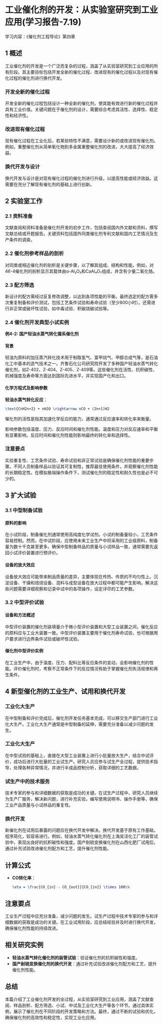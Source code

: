 # 工业催化剂的开发：从实验室研究到工业应用(学习报告-7.19)

学习内容：《催化剂工程导论》第四章

## 1 概述

工业催化剂的开发是一个广泛而复杂的过程，涵盖了从实验室研究到工业应用的所有阶段。其主要目标包括开发全新的催化过程、改进现有的催化过程以及对现有催化过程的催化剂进行换代开发。

### 开发全新的催化过程

开发全新的催化过程包括设计一种全新的催化剂，使其能有效进行新的催化过程并具有工业价值。关键问题在于催化剂的设计，需要综合考虑其活性、选择性、稳定性和经济性。

### 改进现有催化过程

现有催化过程在工业化后，若某些特性不满意，需要设计新的或改进现有催化剂。例如，重整催化剂从简单氧化物到多金属重整催化剂的改进，大大提高了经济效益。

### 换代开发与设计

换代开发与设计是对现有催化过程的催化剂进行升级，以提高性能或经济效益。这需要在充分了解现有催化剂的基础上进行创新。

## 2 实验室工作

### 2.1 资料准备

文献查阅和资料准备是催化剂开发的初步工作，包括查阅国内外文献和资料，撰写文献总结或开题报告。关键资料包括国外同类催化剂专利文献和国内工艺情况及生产条件的调查。

### 2.2 催化剂参考样品的剖析

对同类或相近催化剂的剖析是关键步骤，以了解其组成、结构和性能。例如，对46-4催化剂的剖析显示其载体由α-Al₂O₃和CaAl₄O₇组成，并含有少量二氧化锆。

### 2.3 配方筛选

新设计的配方需经过反复修改调整，以达到各项性能的平衡。最终选定的配方需多次重复制备和评价测试，包括工艺条件试验和寿命试验（至少800小时）。还需进行非正常或破坏性试验，如中毒试验、积碳烧碳试验等。

### 2.4 催化剂开发典型小试实例

**例4-2: 国产轻油水蒸气转化镍系催化剂**

#### 背景

轻油为原料的加压蒸汽转化技术用于制取氢气、富甲烷气、甲醇合成气等，是石油化工中基本的造气技术之一。齐鲁石化公司研究院开发了多种国产轻油水蒸气转化催化剂，如Z-402、Z-404、Z-405、Z-409等。这些催化剂在活性、抗积碳性、机械强度及寿命等方面达到国际先进水平，并实现国产化和出口。

#### 化学方程式及影响参数

**轻油水蒸气转化反应**：
 ```tex
 \text{CnH2n+2} + nH2O \rightarrow nCO + (2n+1)H2 
 ```

催化剂的活性是指其加速化学反应的能力，通常通过反应速率和转化率来衡量。

影响参数包括温度、压力、反应时间和催化剂性能。温度和压力对反应速率和平衡有显著影响，反应时间和催化剂性能则影响最终的转化率和选择性。

### 注意要点

实验重复性、工艺条件试验、寿命试验和非正常试验是确保催化剂性能的重要步骤。不同人员制备样品以验证其可复制性，推荐最佳使用条件，并观察催化剂性能的长期稳定性。在模拟极端操作条件下，测试催化剂的稳定性和耐久性也是必不可少的。

## 3 扩大试验

### 3.1 中型制备试验

#### 原料的影响

在小试阶段，制备催化剂通常使用高纯度化学试剂。小试的制备量较小，工艺条件容易控制。然而，在中试阶段，应使用未来工业生产中将采用的工业级原料，制备量为数十千克甚至更多。确保中型制备样品的质量与小试样品一致，通常需要先返回小试评价装置进行预评价。

#### 设备的放大效应

设备放大效应可能带来制品质量的差异，主要体现在传热、传质的不均匀性上。沉淀设备、干燥和焙烧设备、混料与成型设备在放大过程中都可能产生影响。解决这些问题需要详细观察和记录中试中的各项操作，设定详尽的工艺参数。

### 3.2 中型评价试验

#### 设备和方法概述

中型评价装置的催化剂装填量介于微小型评价装置和大型工业装置之间，催化反应的原料应与工业大装置一致。中型评价装置主要用于催化剂寿命试验，也可根据用户要求进行边界条件试验或破坏性试验。

#### 催化剂中型评价实例

在工业生产中，由于温度、压力、配料比等反应条件的变动，会影响催化剂的性能。评价催化剂时，考察不正常条件下的反应情况有助于掌握催化剂失活规律和再生条件。

## 4 新型催化剂的工业生产、试用和换代开发

### 工业化大生产

在中型制备和评价完成后，催化剂开发任务基本完成，可以移交生产部门进行工业化大生产。工业化大生产通常是中型制备的延伸，需要充分准备以减少问题的发生。

### 工业化大生产

在中型试验的基础上，直接在大型工业装置上进行小批量放大生产，结合中试评价，成功后进行大批量的工业试生产。研究人员应参与试生产全过程，提供技术指导，处理各种异常情况，并进行半成品控制分析，获取详细的工艺数据。

### 试生产中的技术服务

技术专家的参与和详细数据的获取是成功的关键。在试生产过程中，研究人员继续为生产厂服务，解决新问题，进行补充实验，编写使用说明书、操作手册等，确保工业产品质量与小试样品的重复性。

### 换代开发

新催化剂在试用后暴露的问题应在换代开发中解决。换代开发基于原有工作基础，程序简化，较容易进行。例如，轻油水蒸气转化催化剂在上海吴泾化工厂的装管试验中，表现出良好的抗积碳性和强度。国产耐硫变换催化剂在山西化肥厂试用后，通过补充试验改进催化剂配方和工艺，提升催化剂性能。

## 计算公式

- **CO转化率**：
  ```tex
  \eta = \frac{CO_{in} - CO_{out}}{CO_{in}} \times 100\% 
  ```

## 注意要点

工业生产过程中应充分准备，减少问题的发生。试生产过程中技术专家的参与和详细数据的获取是成功的关键。在工业试用阶段，应总结经验并及时进行换代开发，确保催化剂性能的持续改进。

## 相关研究实例

- **轻油水蒸气转化催化剂的装管试验**：验证催化剂的抗积碳性和强度。
- **国产耐硫变换催化剂的换代开发**：通过补充试验改进催化剂配方和工艺，提升催化剂性能。

## 总结

本篇介绍了工业催化剂开发的全过程，从实验室研究到工业应用，涵盖了文献查阅、样品剖析、配方筛选、小试、中试及工业化大生产等各个环节。通过具体实例，展示了催化剂在不同阶段的开发策略和方法。最终，通过不断的试验和优化，确保催化剂的高效性和稳定性，实现工业化应用。
